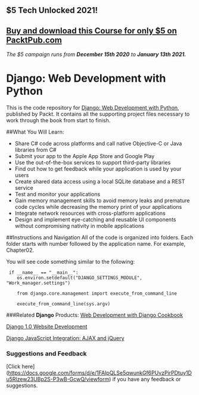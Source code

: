 ## $5 Tech Unlocked 2021!
[Buy and download this Course for only $5 on PacktPub.com](https://www.packtpub.com/product/django-web-development-with-python/9781787121386)
-----
*The $5 campaign         runs from __December 15th 2020__ to __January 13th 2021.__*

# Django: Web Development with Python
This is the code repository for [Django: Web Development with Python](https://github.com/PacktPublishing/Django-Web-Development-with-Python), published by Packt. It contains all the supporting project files necessary to work through the book from start to finish.


##What You Will Learn:

*	Share C# code across platforms and call native Objective-C or Java libraries from C#
*	Submit your app to the Apple App Store and Google Play
*	Use the out-of-the-box services to support third-party libraries
*	Find out how to get feedback while your application is used by your users
*	Create shared data access using a local SQLite database and a REST service
*	Test and monitor your applications
*	Gain memory management skills to avoid memory leaks and premature code cycles while decreasing the memory print of your applications
*	Integrate network resources with cross-platform applications
*	Design and implement eye-catching and reusable UI components without compromising nativity in mobile applications

##Instructions and Navigation
All of the code is organized into folders. Each folder starts with number followed by the application name. For example, Chapter02.

You will see code something similar to the following:

```
 if __name__ == "__main__":
    os.environ.setdefault("DJANGO_SETTINGS_MODULE", "Work_manager.settings")

    from django.core.management import execute_from_command_line

    execute_from_command_line(sys.argv) 
```

###Related **Django** Products:
[Web Development with Django Cookbook](https://www.packtpub.com/web-development/web-development-django-cookbook?utm_source=github&utm_medium=repository&utm_campaign=9781783286898)

[Django 1.0 Website Development](https://www.packtpub.com/web-development/django-10-website-development?utm_source=github&utm_medium=repository&utm_campaign=9781847196781)

[Django JavaScript Integration: AJAX and jQuery](https://www.packtpub.com/web-development/django-javascript-integration-ajax-and-jquery?utm_source=github&utm_medium=repository&utm_campaign=9781849510349)

### Suggestions and Feedback
[Click here] (https://docs.google.com/forms/d/e/1FAIpQLSe5qwunkGf6PUvzPirPDtuy1Du5Rlzew23UBp2S-P3wB-GcwQ/viewform) if you have any feedback or suggestions.

